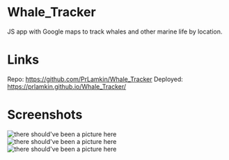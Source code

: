 # Whale_Tracker
JS app with Google maps to track whales and other marine life by location.

# Links
Repo: https://github.com/PrLamkin/Whale_Tracker
Deployed: https://prlamkin.github.io/Whale_Tracker/

# Screenshots
<img src="CSS/Before.png" alt="there should've been a picture here">
<img src="CSS/Middle.png" alt="there should've been a picture here">
<img src="CSS/After.png" alt="there should've been a picture here">

